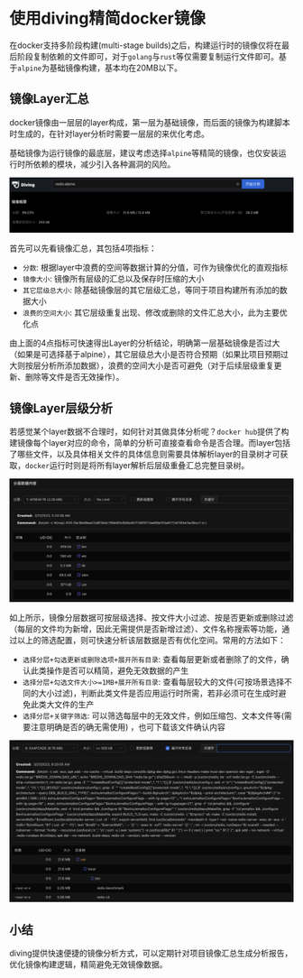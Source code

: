 # 使用diving精简docker镜像

在docker支持多阶段构建(multi-stage builds)之后，构建运行时的镜像仅将在最后阶段复制依赖的文件即可，对于`golang`与`rust`等仅需要复制运行文件即可。基于`alpine`为基础镜像构建，基本均在20MB以下。

## 镜像Layer汇总

docker镜像由一层层的layer构成，第一层为基础镜像，而后面的镜像为构建脚本时生成的，在针对layer分析时需要一层层的来优化考虑。

基础镜像为运行镜像的最底层，建议考虑选择`alpine`等精简的镜像，也仅安装运行时所依赖的模块，减少引入各种漏洞的风险。

![](./assets/diving-summary.png)

首先可以先看镜像汇总，其包括4项指标：

- `分数`: 根据layer中浪费的空间等数据计算的分值，可作为镜像优化的直观指标
- `镜像大小`: 镜像所有层级的汇总以及保存时压缩的大小
- `其它层级总大小`: 除基础镜像层的其它层级汇总，等同于项目构建所有添加的数据大小
- `浪费的空间大小`: 其它层级重复出现、修改或删除的文件汇总大小，此为主要优化点

由上面的4点指标可快速得出Layer的分析结论，明确第一层基础镜像是否过大（如果是可选择基于alpine），其它层级总大小是否符合预期（如果比项目预期过大则按层分析所添加数据），浪费的空间大小是否可避免（对于后续层级重复更新、删除等文件是否无效操作）。

## 镜像Layer层级分析

若感觉某个layer数据不合理时，如何针对其做具体分析呢？`docker hub`提供了构建镜像每个layer对应的命令，简单的分析可直接查看命令是否合理。而layer包括了哪些文件，以及具体相关文件的具体信息则需要具体解析layer的目录树才可获取，`docker`运行时则是将所有layer解析后层级重叠汇总完整目录树。

![](./assets/diving-layer-detail.png)

如上所示，镜像分层数据可按层级选择、按文件大小过滤、按是否更新或删除过滤（每层的文件均为新增，因此无需提供是否新增过滤）、文件名称搜索等功能，通过以上的筛选配置，则可快速分析该层数据是否有优化空间。常用的方法如下：

- `选择分层+勾选更新或删除选项+展开所有目录`: 查看每层更新或者删除了的文件，确认此类操作是否可以精简，避免无效数据的产生
- `选择分层+勾选文件大小>=1MB+展开所有目录`: 查看每层较大的文件(可按场景选择不同的大小过滤)，判断此类文件是否应用运行时所需，若非必须可在生成时避免此类大文件的生产
- `选择分层+关键字筛选`: 可以筛选每层中的无效文件，例如压缩包、文本文件等(需要注意明确是否的确无需使用) ，也可下载该文件确认内容


![](./assets/diving-redis-detail.png)

## 小结

diving提供快速便捷的镜像分析方式，可以定期针对项目镜像汇总生成分析报告，优化镜像构建逻辑，精简避免无效镜像数据。